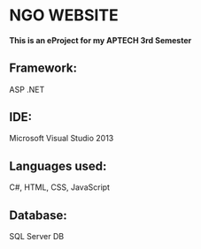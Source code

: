 # NGO WEBSITE
#### This is an eProject for my APTECH 3rd Semester
## Framework:
ASP .NET
## IDE:
Microsoft Visual Studio 2013
## Languages used:
C#, HTML, CSS, JavaScript
## Database:
SQL Server DB
